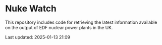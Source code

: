 # Nuke Watch

This repository includes code for retrieving the latest information available on the output of EDF nuclear power plants in the UK.

Last updated: 2025-01-13 21:09